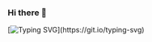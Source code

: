 ### Hi there 👋
[![Typing SVG](https://readme-typing-svg.demolab.com/?lines=This+is+Jims+Chacko.Welcome+to+my+github+profile.)](https://git.io/typing-svg)

<!--
**jimschacko/jimschacko** is a ✨ _special_ ✨ repository because its `README.md` (this file) appears on your GitHub profile.
Here are some ideas to get you started:

- 🔭 I’m currently working on ...
- 🌱 I’m currently learning ...
- 👯 I’m looking to collaborate on ...
- 🤔 I’m looking for help with ...
- 💬 Ask me about ...
- 📫 How to reach me: ...
- 😄 Pronouns: ...
- ⚡ Fun fact: ...
-->
